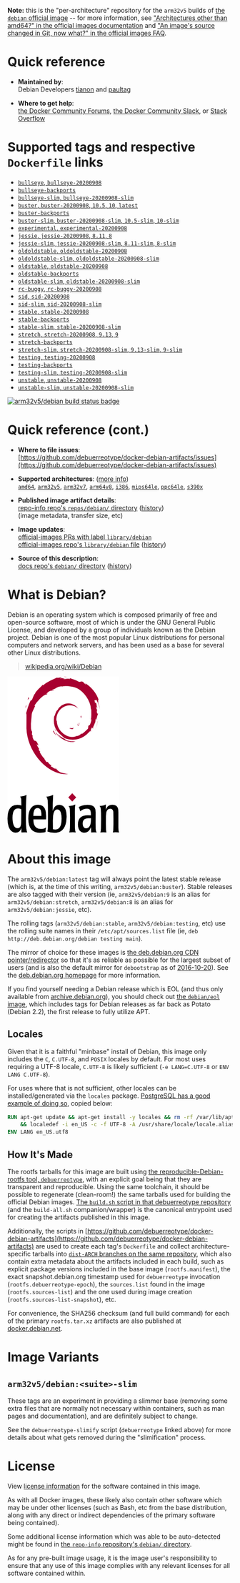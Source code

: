 <!--

********************************************************************************

WARNING:

    DO NOT EDIT "debian/README.md"

    IT IS AUTO-GENERATED

    (from the other files in "debian/" combined with a set of templates)

********************************************************************************

-->

**Note:** this is the "per-architecture" repository for the `arm32v5` builds of [the `debian` official image](https://hub.docker.com/_/debian) -- for more information, see ["Architectures other than amd64?" in the official images documentation](https://github.com/docker-library/official-images#architectures-other-than-amd64) and ["An image's source changed in Git, now what?" in the official images FAQ](https://github.com/docker-library/faq#an-images-source-changed-in-git-now-what).

# Quick reference

-	**Maintained by**:  
	Debian Developers [tianon](https://qa.debian.org/developer.php?login=tianon) and [paultag](https://qa.debian.org/developer.php?login=paultag)

-	**Where to get help**:  
	[the Docker Community Forums](https://forums.docker.com/), [the Docker Community Slack](https://dockr.ly/slack), or [Stack Overflow](https://stackoverflow.com/search?tab=newest&q=docker)

# Supported tags and respective `Dockerfile` links

-	[`bullseye`, `bullseye-20200908`](https://github.com/debuerreotype/docker-debian-artifacts/blob/c28e3c607d2bddbd9e0a789b3890f0f86ab8aa73/bullseye/Dockerfile)
-	[`bullseye-backports`](https://github.com/debuerreotype/docker-debian-artifacts/blob/c28e3c607d2bddbd9e0a789b3890f0f86ab8aa73/bullseye/backports/Dockerfile)
-	[`bullseye-slim`, `bullseye-20200908-slim`](https://github.com/debuerreotype/docker-debian-artifacts/blob/c28e3c607d2bddbd9e0a789b3890f0f86ab8aa73/bullseye/slim/Dockerfile)
-	[`buster`, `buster-20200908`, `10.5`, `10`, `latest`](https://github.com/debuerreotype/docker-debian-artifacts/blob/c28e3c607d2bddbd9e0a789b3890f0f86ab8aa73/buster/Dockerfile)
-	[`buster-backports`](https://github.com/debuerreotype/docker-debian-artifacts/blob/c28e3c607d2bddbd9e0a789b3890f0f86ab8aa73/buster/backports/Dockerfile)
-	[`buster-slim`, `buster-20200908-slim`, `10.5-slim`, `10-slim`](https://github.com/debuerreotype/docker-debian-artifacts/blob/c28e3c607d2bddbd9e0a789b3890f0f86ab8aa73/buster/slim/Dockerfile)
-	[`experimental`, `experimental-20200908`](https://github.com/debuerreotype/docker-debian-artifacts/blob/c28e3c607d2bddbd9e0a789b3890f0f86ab8aa73/experimental/Dockerfile)
-	[`jessie`, `jessie-20200908`, `8.11`, `8`](https://github.com/debuerreotype/docker-debian-artifacts/blob/c28e3c607d2bddbd9e0a789b3890f0f86ab8aa73/jessie/Dockerfile)
-	[`jessie-slim`, `jessie-20200908-slim`, `8.11-slim`, `8-slim`](https://github.com/debuerreotype/docker-debian-artifacts/blob/c28e3c607d2bddbd9e0a789b3890f0f86ab8aa73/jessie/slim/Dockerfile)
-	[`oldoldstable`, `oldoldstable-20200908`](https://github.com/debuerreotype/docker-debian-artifacts/blob/c28e3c607d2bddbd9e0a789b3890f0f86ab8aa73/oldoldstable/Dockerfile)
-	[`oldoldstable-slim`, `oldoldstable-20200908-slim`](https://github.com/debuerreotype/docker-debian-artifacts/blob/c28e3c607d2bddbd9e0a789b3890f0f86ab8aa73/oldoldstable/slim/Dockerfile)
-	[`oldstable`, `oldstable-20200908`](https://github.com/debuerreotype/docker-debian-artifacts/blob/c28e3c607d2bddbd9e0a789b3890f0f86ab8aa73/oldstable/Dockerfile)
-	[`oldstable-backports`](https://github.com/debuerreotype/docker-debian-artifacts/blob/c28e3c607d2bddbd9e0a789b3890f0f86ab8aa73/oldstable/backports/Dockerfile)
-	[`oldstable-slim`, `oldstable-20200908-slim`](https://github.com/debuerreotype/docker-debian-artifacts/blob/c28e3c607d2bddbd9e0a789b3890f0f86ab8aa73/oldstable/slim/Dockerfile)
-	[`rc-buggy`, `rc-buggy-20200908`](https://github.com/debuerreotype/docker-debian-artifacts/blob/c28e3c607d2bddbd9e0a789b3890f0f86ab8aa73/rc-buggy/Dockerfile)
-	[`sid`, `sid-20200908`](https://github.com/debuerreotype/docker-debian-artifacts/blob/c28e3c607d2bddbd9e0a789b3890f0f86ab8aa73/sid/Dockerfile)
-	[`sid-slim`, `sid-20200908-slim`](https://github.com/debuerreotype/docker-debian-artifacts/blob/c28e3c607d2bddbd9e0a789b3890f0f86ab8aa73/sid/slim/Dockerfile)
-	[`stable`, `stable-20200908`](https://github.com/debuerreotype/docker-debian-artifacts/blob/c28e3c607d2bddbd9e0a789b3890f0f86ab8aa73/stable/Dockerfile)
-	[`stable-backports`](https://github.com/debuerreotype/docker-debian-artifacts/blob/c28e3c607d2bddbd9e0a789b3890f0f86ab8aa73/stable/backports/Dockerfile)
-	[`stable-slim`, `stable-20200908-slim`](https://github.com/debuerreotype/docker-debian-artifacts/blob/c28e3c607d2bddbd9e0a789b3890f0f86ab8aa73/stable/slim/Dockerfile)
-	[`stretch`, `stretch-20200908`, `9.13`, `9`](https://github.com/debuerreotype/docker-debian-artifacts/blob/c28e3c607d2bddbd9e0a789b3890f0f86ab8aa73/stretch/Dockerfile)
-	[`stretch-backports`](https://github.com/debuerreotype/docker-debian-artifacts/blob/c28e3c607d2bddbd9e0a789b3890f0f86ab8aa73/stretch/backports/Dockerfile)
-	[`stretch-slim`, `stretch-20200908-slim`, `9.13-slim`, `9-slim`](https://github.com/debuerreotype/docker-debian-artifacts/blob/c28e3c607d2bddbd9e0a789b3890f0f86ab8aa73/stretch/slim/Dockerfile)
-	[`testing`, `testing-20200908`](https://github.com/debuerreotype/docker-debian-artifacts/blob/c28e3c607d2bddbd9e0a789b3890f0f86ab8aa73/testing/Dockerfile)
-	[`testing-backports`](https://github.com/debuerreotype/docker-debian-artifacts/blob/c28e3c607d2bddbd9e0a789b3890f0f86ab8aa73/testing/backports/Dockerfile)
-	[`testing-slim`, `testing-20200908-slim`](https://github.com/debuerreotype/docker-debian-artifacts/blob/c28e3c607d2bddbd9e0a789b3890f0f86ab8aa73/testing/slim/Dockerfile)
-	[`unstable`, `unstable-20200908`](https://github.com/debuerreotype/docker-debian-artifacts/blob/c28e3c607d2bddbd9e0a789b3890f0f86ab8aa73/unstable/Dockerfile)
-	[`unstable-slim`, `unstable-20200908-slim`](https://github.com/debuerreotype/docker-debian-artifacts/blob/c28e3c607d2bddbd9e0a789b3890f0f86ab8aa73/unstable/slim/Dockerfile)

[![arm32v5/debian build status badge](https://img.shields.io/jenkins/s/https/doi-janky.infosiftr.net/job/multiarch/job/arm32v5/job/debian.svg?label=arm32v5/debian%20%20build%20job)](https://doi-janky.infosiftr.net/job/multiarch/job/arm32v5/job/debian/)

# Quick reference (cont.)

-	**Where to file issues**:  
	[https://github.com/debuerreotype/docker-debian-artifacts/issues](https://github.com/debuerreotype/docker-debian-artifacts/issues)

-	**Supported architectures**: ([more info](https://github.com/docker-library/official-images#architectures-other-than-amd64))  
	[`amd64`](https://hub.docker.com/r/amd64/debian/), [`arm32v5`](https://hub.docker.com/r/arm32v5/debian/), [`arm32v7`](https://hub.docker.com/r/arm32v7/debian/), [`arm64v8`](https://hub.docker.com/r/arm64v8/debian/), [`i386`](https://hub.docker.com/r/i386/debian/), [`mips64le`](https://hub.docker.com/r/mips64le/debian/), [`ppc64le`](https://hub.docker.com/r/ppc64le/debian/), [`s390x`](https://hub.docker.com/r/s390x/debian/)

-	**Published image artifact details**:  
	[repo-info repo's `repos/debian/` directory](https://github.com/docker-library/repo-info/blob/master/repos/debian) ([history](https://github.com/docker-library/repo-info/commits/master/repos/debian))  
	(image metadata, transfer size, etc)

-	**Image updates**:  
	[official-images PRs with label `library/debian`](https://github.com/docker-library/official-images/pulls?q=label%3Alibrary%2Fdebian)  
	[official-images repo's `library/debian` file](https://github.com/docker-library/official-images/blob/master/library/debian) ([history](https://github.com/docker-library/official-images/commits/master/library/debian))

-	**Source of this description**:  
	[docs repo's `debian/` directory](https://github.com/docker-library/docs/tree/master/debian) ([history](https://github.com/docker-library/docs/commits/master/debian))

# What is Debian?

Debian is an operating system which is composed primarily of free and open-source software, most of which is under the GNU General Public License, and developed by a group of individuals known as the Debian project. Debian is one of the most popular Linux distributions for personal computers and network servers, and has been used as a base for several other Linux distributions.

> [wikipedia.org/wiki/Debian](https://en.wikipedia.org/wiki/Debian)

![logo](https://raw.githubusercontent.com/docker-library/docs/b449be7df57e9ed9086bb5821bfb5d6cdc5d67a4/debian/logo.png)

# About this image

The `arm32v5/debian:latest` tag will always point the latest stable release (which is, at the time of this writing, `arm32v5/debian:buster`). Stable releases are also tagged with their version (ie, `arm32v5/debian:9` is an alias for `arm32v5/debian:stretch`, `arm32v5/debian:8` is an alias for `arm32v5/debian:jessie`, etc).

The rolling tags (`arm32v5/debian:stable`, `arm32v5/debian:testing`, etc) use the rolling suite names in their `/etc/apt/sources.list` file (ie, `deb http://deb.debian.org/debian testing main`).

The mirror of choice for these images is [the deb.debian.org CDN pointer/redirector](https://deb.debian.org) so that it's as reliable as possible for the largest subset of users (and is also the default mirror for `debootstrap` as of [2016-10-20](https://anonscm.debian.org/cgit/d-i/debootstrap.git/commit/?id=9e8bc60ad1ccf3a25ce7890526b70059f3e770de)). See the [deb.debian.org homepage](https://deb.debian.org) for more information.

If you find yourself needing a Debian release which is EOL (and thus only available from [archive.debian.org](http://archive.debian.org)), you should check out [the `debian/eol` image](https://hub.docker.com/r/debian/eol/), which includes tags for Debian releases as far back as Potato (Debian 2.2), the first release to fully utilize APT.

## Locales

Given that it is a faithful "minbase" install of Debian, this image only includes the `C`, `C.UTF-8`, and `POSIX` locales by default. For most uses requiring a UTF-8 locale, `C.UTF-8` is likely sufficient (`-e LANG=C.UTF-8` or `ENV LANG C.UTF-8`).

For uses where that is not sufficient, other locales can be installed/generated via the `locales` package. [PostgreSQL has a good example of doing so](https://github.com/docker-library/postgres/blob/69bc540ecfffecce72d49fa7e4a46680350037f9/9.6/Dockerfile#L21-L24), copied below:

```dockerfile
RUN apt-get update && apt-get install -y locales && rm -rf /var/lib/apt/lists/* \
	&& localedef -i en_US -c -f UTF-8 -A /usr/share/locale/locale.alias en_US.UTF-8
ENV LANG en_US.utf8
```

## How It's Made

The rootfs tarballs for this image are built using [the reproducible-Debian-rootfs tool, `debuerreotype`](https://github.com/debuerreotype/debuerreotype), with an explicit goal being that they are transparent and reproducible. Using the same toolchain, it should be possible to regenerate (clean-room!) the same tarballs used for building the official Debian images. [The `build.sh` script in that debuerreotype repository](https://github.com/debuerreotype/debuerreotype/blob/master/build.sh) (and the `build-all.sh` companion/wrapper) is the canonical entrypoint used for creating the artifacts published in this image.

Additionally, the scripts in [https://github.com/debuerreotype/docker-debian-artifacts](https://github.com/debuerreotype/docker-debian-artifacts) are used to create each tag's `Dockerfile` and collect architecture-specific tarballs into [`dist-ARCH` branches on the same repository](https://github.com/debuerreotype/docker-debian-artifacts/branches), which also contain extra metadata about the artifacts included in each build, such as explicit package versions included in the base image (`rootfs.manifest`), the exact snapshot.debian.org timestamp used for `debuerreotype` invocation (`rootfs.debuerreotype-epoch`), the `sources.list` found in the image (`rootfs.sources-list`) and the one used during image creation (`rootfs.sources-list-snapshot`), etc.

For convenience, the SHA256 checksum (and full build command) for each of the primary `rootfs.tar.xz` artifacts are also published at [docker.debian.net](https://docker.debian.net/).

# Image Variants

## `arm32v5/debian:<suite>-slim`

These tags are an experiment in providing a slimmer base (removing some extra files that are normally not necessary within containers, such as man pages and documentation), and are definitely subject to change.

See the `debuerreotype-slimify` script (`debuerreotype` linked above) for more details about what gets removed during the "slimification" process.

# License

View [license information](https://www.debian.org/social_contract#guidelines) for the software contained in this image.

As with all Docker images, these likely also contain other software which may be under other licenses (such as Bash, etc from the base distribution, along with any direct or indirect dependencies of the primary software being contained).

Some additional license information which was able to be auto-detected might be found in [the `repo-info` repository's `debian/` directory](https://github.com/docker-library/repo-info/tree/master/repos/debian).

As for any pre-built image usage, it is the image user's responsibility to ensure that any use of this image complies with any relevant licenses for all software contained within.
